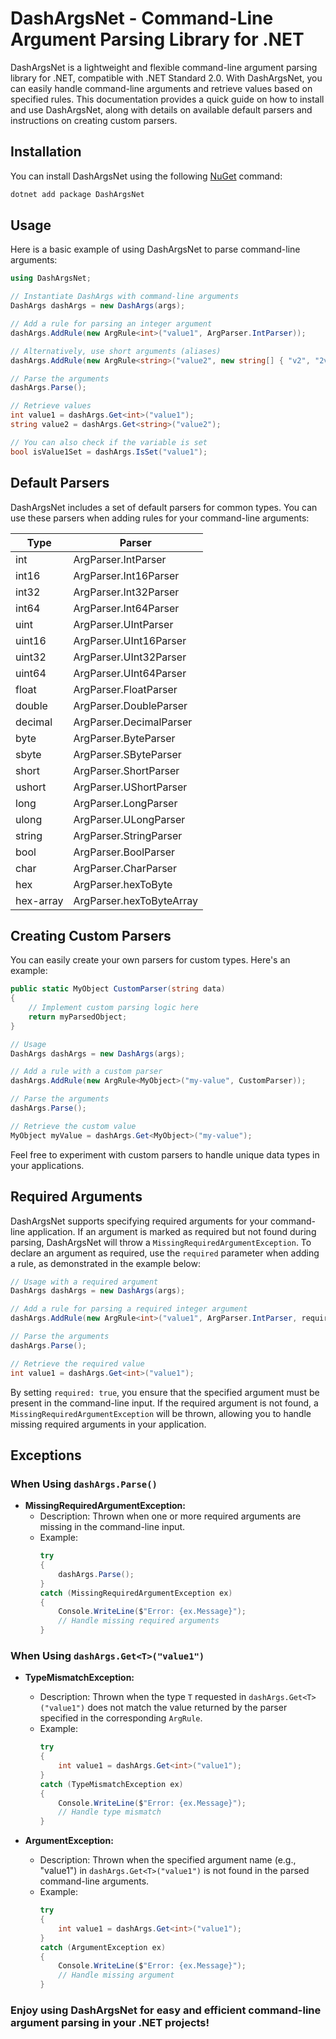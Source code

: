 # DashArgsNet - Command-Line Argument Parsing Library for .NET

DashArgsNet is a lightweight and flexible command-line argument parsing library for .NET, compatible with .NET Standard 2.0. With DashArgsNet, you can easily handle command-line arguments and retrieve values based on specified rules. This documentation provides a quick guide on how to install and use DashArgsNet, along with details on available default parsers and instructions on creating custom parsers.

## Installation

You can install DashArgsNet using the following [NuGet](https://www.nuget.org/packages/DashArgsNet) command:

```bash
dotnet add package DashArgsNet
```

## Usage

Here is a basic example of using DashArgsNet to parse command-line arguments:

```csharp
using DashArgsNet;

// Instantiate DashArgs with command-line arguments
DashArgs dashArgs = new DashArgs(args);

// Add a rule for parsing an integer argument
dashArgs.AddRule(new ArgRule<int>("value1", ArgParser.IntParser));

// Alternatively, use short arguments (aliases)
dashArgs.AddRule(new ArgRule<string>("value2", new string[] { "v2", "2v" }, ArgParser.StringParser));

// Parse the arguments
dashArgs.Parse();

// Retrieve values
int value1 = dashArgs.Get<int>("value1");
string value2 = dashArgs.Get<string>("value2");

// You can also check if the variable is set
bool isValue1Set = dashArgs.IsSet("value1");
```

## Default Parsers

DashArgsNet includes a set of default parsers for common types. You can use these parsers when adding rules for your command-line arguments:

| Type      | Parser                   |
|-----------|--------------------------|
| int       | ArgParser.IntParser      |
| int16     | ArgParser.Int16Parser    |
| int32     | ArgParser.Int32Parser    |
| int64     | ArgParser.Int64Parser    |
| uint      | ArgParser.UIntParser     |
| uint16    | ArgParser.UInt16Parser   |
| uint32    | ArgParser.UInt32Parser   |
| uint64    | ArgParser.UInt64Parser   |
| float     | ArgParser.FloatParser    |
| double    | ArgParser.DoubleParser   |
| decimal   | ArgParser.DecimalParser  |
| byte      | ArgParser.ByteParser     |
| sbyte     | ArgParser.SByteParser    |
| short     | ArgParser.ShortParser    |
| ushort    | ArgParser.UShortParser   |
| long      | ArgParser.LongParser     |
| ulong     | ArgParser.ULongParser    |
| string    | ArgParser.StringParser   |
| bool      | ArgParser.BoolParser     |
| char      | ArgParser.CharParser     |
| hex       | ArgParser.hexToByte      |
| hex-array | ArgParser.hexToByteArray |

## Creating Custom Parsers

You can easily create your own parsers for custom types. Here's an example:

```csharp
public static MyObject CustomParser(string data)
{
    // Implement custom parsing logic here
    return myParsedObject;
}

// Usage
DashArgs dashArgs = new DashArgs(args);

// Add a rule with a custom parser
dashArgs.AddRule(new ArgRule<MyObject>("my-value", CustomParser));

// Parse the arguments
dashArgs.Parse();

// Retrieve the custom value
MyObject myValue = dashArgs.Get<MyObject>("my-value");
```

Feel free to experiment with custom parsers to handle unique data types in your applications.

## Required Arguments

DashArgsNet supports specifying required arguments for your command-line application. If an argument is marked as required but not found during parsing, DashArgsNet will throw a `MissingRequiredArgumentException`. To declare an argument as required, use the `required` parameter when adding a rule, as demonstrated in the example below:

```csharp
// Usage with a required argument
DashArgs dashArgs = new DashArgs(args);

// Add a rule for parsing a required integer argument
dashArgs.AddRule(new ArgRule<int>("value1", ArgParser.IntParser, required: true));

// Parse the arguments
dashArgs.Parse();

// Retrieve the required value
int value1 = dashArgs.Get<int>("value1");
```

By setting `required: true`, you ensure that the specified argument must be present in the command-line input. If the required argument is not found, a `MissingRequiredArgumentException` will be thrown, allowing you to handle missing required arguments in your application.

## Exceptions

### When Using `dashArgs.Parse()`

- **MissingRequiredArgumentException:**
  - Description: Thrown when one or more required arguments are missing in the command-line input.
  - Example:
    ```csharp
    try
    {
        dashArgs.Parse();
    }
    catch (MissingRequiredArgumentException ex)
    {
        Console.WriteLine($"Error: {ex.Message}");
        // Handle missing required arguments
    }
    ```

### When Using `dashArgs.Get<T>("value1")`

- **TypeMismatchException:**
  - Description: Thrown when the type `T` requested in `dashArgs.Get<T>("value1")` does not match the value returned by the parser specified in the corresponding `ArgRule`.
  - Example:
    ```csharp
    try
    {
        int value1 = dashArgs.Get<int>("value1");
    }
    catch (TypeMismatchException ex)
    {
        Console.WriteLine($"Error: {ex.Message}");
        // Handle type mismatch
    }
    ```

- **ArgumentException:**
  - Description: Thrown when the specified argument name (e.g., "value1") in `dashArgs.Get<T>("value1")` is not found in the parsed command-line arguments.
  - Example:
    ```csharp
    try
    {
        int value1 = dashArgs.Get<int>("value1");
    }
    catch (ArgumentException ex)
    {
        Console.WriteLine($"Error: {ex.Message}");
        // Handle missing argument
    }
    ```

### Enjoy using DashArgsNet for easy and efficient command-line argument parsing in your .NET projects!

